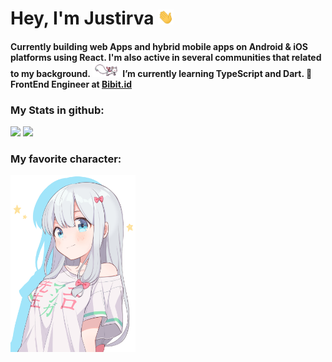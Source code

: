 <html>
  <body>
    <h1>
      Hey, I'm Justirva
      <img src="https://github.com/justirva09/justirva09/blob/main/assets/wave.gif?raw=true" width="25px">
      <h4>
        Currently building web Apps and hybrid mobile apps on Android & iOS platforms using React. I'm also active in several communities that related to my background. <img src="https://github.com/justirva09/justirva09/blob/main/assets/kyubey.gif?raw=true" width="45px">
	      I’m currently learning TypeScript and Dart. 💼 FrontEnd Engineer at <a href="https://bibit.id">Bibit.id</a>
      </h4>
    </h1>
    <h3>
      <h3 align="top">
        <h3>
          My Stats in github:
        </h3>
	 <img align="bottom" src="https://github-profile-trophy.vercel.app/?username=justirva09&theme=tokyonight" />
      </h3>
      <img align="bottom" src="https://github-readme-stats.vercel.app/api?username=justirva09&show_icons=true&&theme=tokyonight" />
    </h3>
    <h3>
      <h3>
        My favorite character: 
      </h3>
      <img id="Artoria_Pendoragon" width="200px" align="bottom" src="https://github.com/justirva09/justirva09/blob/main/assets/justirva-fav-character.png?raw=true"/>
 </h3>
  </body>
</html>
